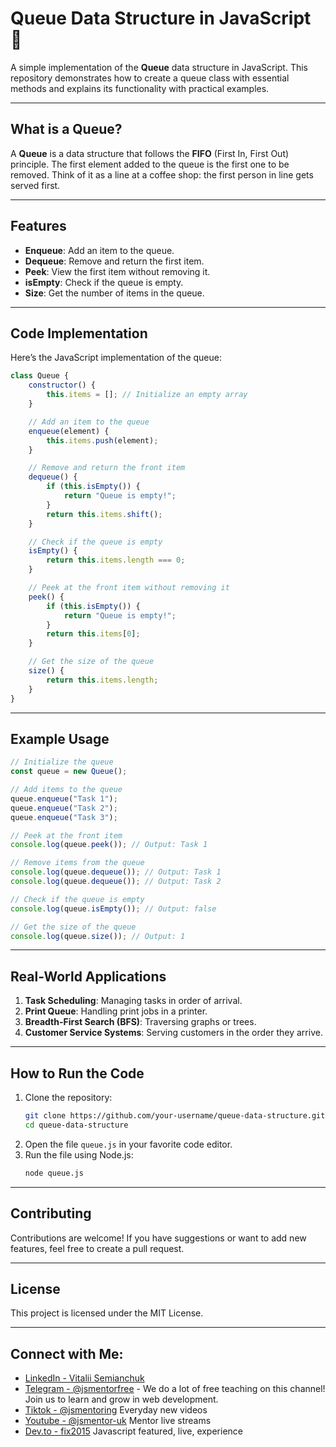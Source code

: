 # Queue Data Structure in JavaScript 🚀  

A simple implementation of the **Queue** data structure in JavaScript. This repository demonstrates how to create a queue class with essential methods and explains its functionality with practical examples.  

---

## What is a Queue?  
A **Queue** is a data structure that follows the **FIFO** (First In, First Out) principle. The first element added to the queue is the first one to be removed. Think of it as a line at a coffee shop: the first person in line gets served first.  

---

## Features  
- **Enqueue**: Add an item to the queue.  
- **Dequeue**: Remove and return the first item.  
- **Peek**: View the first item without removing it.  
- **isEmpty**: Check if the queue is empty.  
- **Size**: Get the number of items in the queue.  

---

## Code Implementation  

Here’s the JavaScript implementation of the queue:  

```javascript
class Queue {
    constructor() {
        this.items = []; // Initialize an empty array
    }

    // Add an item to the queue
    enqueue(element) {
        this.items.push(element);
    }

    // Remove and return the front item
    dequeue() {
        if (this.isEmpty()) {
            return "Queue is empty!";
        }
        return this.items.shift();
    }

    // Check if the queue is empty
    isEmpty() {
        return this.items.length === 0;
    }

    // Peek at the front item without removing it
    peek() {
        if (this.isEmpty()) {
            return "Queue is empty!";
        }
        return this.items[0];
    }

    // Get the size of the queue
    size() {
        return this.items.length;
    }
}
```

---

## Example Usage  

```javascript
// Initialize the queue
const queue = new Queue();

// Add items to the queue
queue.enqueue("Task 1");
queue.enqueue("Task 2");
queue.enqueue("Task 3");

// Peek at the front item
console.log(queue.peek()); // Output: Task 1

// Remove items from the queue
console.log(queue.dequeue()); // Output: Task 1
console.log(queue.dequeue()); // Output: Task 2

// Check if the queue is empty
console.log(queue.isEmpty()); // Output: false

// Get the size of the queue
console.log(queue.size()); // Output: 1
```

---

## Real-World Applications  
1. **Task Scheduling**: Managing tasks in order of arrival.  
2. **Print Queue**: Handling print jobs in a printer.  
3. **Breadth-First Search (BFS)**: Traversing graphs or trees.  
4. **Customer Service Systems**: Serving customers in the order they arrive.  

---

## How to Run the Code  
1. Clone the repository:  
   ```bash
   git clone https://github.com/your-username/queue-data-structure.git
   cd queue-data-structure
   ```
2. Open the file `queue.js` in your favorite code editor.  
3. Run the file using Node.js:  
   ```bash
   node queue.js
   ```

---

## Contributing  
Contributions are welcome! If you have suggestions or want to add new features, feel free to create a pull request.  

---

## License  
This project is licensed under the MIT License.  

---

## Connect with Me:
- [LinkedIn - Vitalii Semianchuk](https://www.linkedin.com/in/vitalii-semianchuk-9812a786/)
- [Telegram - @jsmentorfree](https://t.me/jsmentorfree) - We do a lot of free teaching on this channel! Join us to learn and grow in web development.
- [Tiktok - @jsmentoring](https://www.tiktok.com/@jsmentoring) Everyday new videos
- [Youtube - @jsmentor-uk](https://www.youtube.com/@jsmentor-uk) Mentor live streams
- [Dev.to - fix2015](https://dev.to/fix2015) Javascript featured, live, experience
